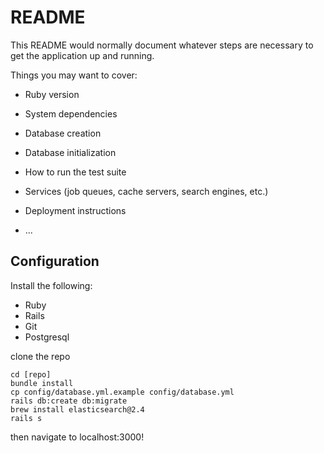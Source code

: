 # README

This README would normally document whatever steps are necessary to get the
application up and running.

Things you may want to cover:

* Ruby version

* System dependencies

* Database creation

* Database initialization

* How to run the test suite

* Services (job queues, cache servers, search engines, etc.)

* Deployment instructions

* ...


## Configuration

Install the following:
 * Ruby
 * Rails
 * Git
 * Postgresql

clone the repo

    cd [repo]
    bundle install
    cp config/database.yml.example config/database.yml
    rails db:create db:migrate
    brew install elasticsearch@2.4
    rails s

then navigate to localhost:3000!
